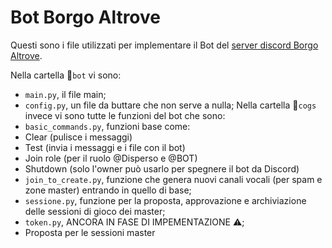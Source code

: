 # Bot Borgo Altrove
Questi sono i file utilizzati per implementare il Bot del [server discord Borgo Altrove](<https://discord.gg/borgo-altrove-8090556690753126>).

Nella cartella 📁`bot` vi sono:
* `main.py`, il file main;
* `config.py`, un file da buttare che non serve a nulla;
Nella cartella 📁`cogs` invece vi sono tutte le funzioni del bot che sono:
* `basic_commands.py`, funzioni base come:
 * Clear (pulisce i messaggi)
 * Test (invia i messaggi e i file con il bot)
 * Join role (per il ruolo @Disperso e @BOT)
 * Shutdown (solo l'owner può usarlo per spegnere il bot da Discord)
* `join_to_create.py`, funzione che genera nuovi canali vocali (per spam e zone master) entrando in quello di base;
* `sessione.py`, funzione per la proposta, approvazione e archiviazione delle sessioni di gioco dei master;
* `token.py`, ANCORA IN FASE DI IMPEMENTAZIONE ⚠️;
* Proposta per le sessioni master
